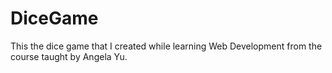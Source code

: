 # DiceGame
This the dice game that I created while learning Web Development from the course taught by Angela Yu.
